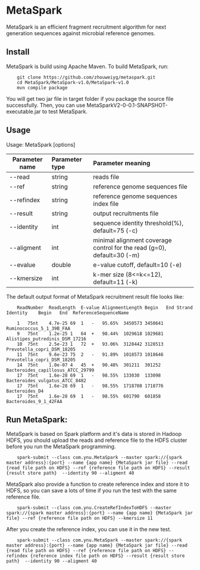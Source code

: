 MetaSpark
===========
MetaSpark is an efficient fragment recruitment algorithm for next generation sequences against microbial reference genomes.

Install
--------

MetaSpark is build using Apache Maven. To build MetaSpark, run:

        git clone https://github.com/zhouweiyg/metaspark.git
        cd MetaSpark/MetaSpark-v1.0/MetaSpark-v1.0
        mvn compile package

You will get two jar file in target folder if you package the source file successfully. Then, you can use MetaSparkV2-0-0.1-SNAPSHOT-executable.jar to test MetaSpark.

Usage
--------

Usage:   MetaSpark [options]

| Parameter name | Parameter type | Parameter meaning |
| ----- | :---- | :----- |
| --read |string	| reads file |
| --ref | 	string |	reference genome sequences file |
| --refindex |	string |	reference genome sequences index file |
| --result | 	string |	output recruitments file |
| --identity |	int | 	sequence identity threshold(%), default=75 (-c) |
| --aligment |	int |	minimal alignment coverage control for the read (g=0), default=30 (-m) |
| --evalue | 	double |	e-value cutoff, default=10 (-e) |
| --kmersize |	int |	k-mer size (8<=k<=12), default=11 (-k) |


The default output format of MetaSpark recruitment result file looks like:

        ReadNumber	ReadLength	E-value	AlignmentLength	Begin	End	Strand	Identity	Begin	End  ReferenceSequenceName

        1	75nt	4.7e-25	69	1	-	95.65%	3450573	3450641	Ruminococcus_5_1_39B_FAA
        9	75nt	1.2e-25	1	64	+	98.44%	1029618	1029681	Alistipes_putredinis_DSM_17216
        10	75nt	2.5e-23	1	72	+	93.06%	3128442	3128513	Prevotella_copri_DSM_18205
        11	75nt	9.6e-23	75	2	-	91.89%	1018573	1018646	Prevotella_copri_DSM_18205
        14	75nt	1.0e-07	4	45	+	90.48%	301211	301252	Bacteroides_capillosus_ATCC_29799
        17	75nt	1.6e-28	69	1	-	98.55%	133030	133098	Bacteroides_vulgatus_ATCC_8482
        17	75nt	1.6e-28	69	1	-	98.55%	1718708	1718776	Bacteroides_D4
        17	75nt	1.6e-28	69	1	-	98.55%	601790	601858	Bacteroides_9_1_42FAA


Run MetaSpark:
--------
MetaSpark is based on Spark platform and it's data is stored in Hadoop HDFS, you should upload the reads and reference file to the HDFS cluster before you run the MetaSpark programming.  

        spark-submit --class com.ynu.MetaSpark --master spark://{spark master address}:{port} --name {app name} {MetaSpark jar file} --read {read file path on HDFS} --ref {reference file path on HDFS} --result {result store path}  --identity 90 --aligment 40

MetaSpark also provide a function to create reference index and store it to HDFS, so you can save a lots of time if you run the test with the same reference file. 

        spark-submit --class com.ynu.CreateRefIndexToHDFS --master spark://{spark master address}:{port} --name {app name} {MetaSpark jar file} --ref {reference file path on HDFS} --kmersize 11
        
After you create the reference index, you can use it in the new test.

        spark-submit --class com.ynu.MetaSpark --master spark://{spark master address}:{port} --name {app name} {MetaSpark jar file} --read {read file path on HDFS} --ref {reference file path on HDFS} --refindex {reference index file path on HDFS} --result {result store path}  --identity 90 --aligment 40

